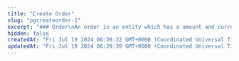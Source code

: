 ```yaml
---
title: "Create Order"
slug: "pgcreateorder-1"
excerpt: "### Order\nAn order is an entity which has a amount and currency associated with it. It is something for which you want to collect payment for.\nUse this API to create orders with Cashfree from your backend to get a `payment_sessions_id`. \nYou can use the `payment_sessions_id` to create a transaction for the order."
hidden: false
createdAt: "Fri Jul 19 2024 06:28:22 GMT+0000 (Coordinated Universal Time)"
updatedAt: "Fri Jul 19 2024 06:29:39 GMT+0000 (Coordinated Universal Time)"
---
```

